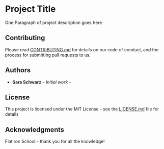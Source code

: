 # Project Title

One Paragraph of project description goes here


## Contributing

Please read [CONTRIBUTING.md](https://gist.github.com/PurpleBooth/b24679402957c63ec426) for details on our code of conduct, and the process for submitting pull requests to us.


## Authors

* **Sara Schwarz** - *Initial work* -


## License

This project is licensed under the MIT License - see the [LICENSE.md](LICENSE.md) file for details

## Acknowledgments

Flatiron School - thank you for all the knowledge!
